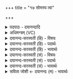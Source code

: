 +++
title = "१७ सोमस्य त्वा"

+++
<details><summary>पदपाठः - दयानन्दादि</summary>

सोम॑स्य। त्वा॒। द्यु॒म्नेन॑। अ॒भि। सि॒ञ्चा॒मि॒। अ॒ग्नेः। भ्राज॑सा। सूर्य॑स्य। वर्च॑सा। इन्द्र॑स्य। इ॒न्द्रि॒येण॑। क्ष॒त्राणा॑म्। क्ष॒त्रप॑ति॒रिति॑ क्ष॒त्रऽप॑तिः। ए॒धि॒। अति॑। दि॒द्यून्। पा॒हि॒। १७।
</details>

<details><summary>अधिमन्त्रम् (VC)</summary>

- क्षत्रपतिर्देवता
- देववात ऋषिः
- आर्षी पङ्क्तिः
- पञ्चमः
</details>

<details><summary>दयानन्द-सरस्वती (हि) - विषयः</summary>

पूर्वोक्त कार्य्यों की प्रवृत्ति के लिये कैसे पुरुष को राज्याऽधिकार देना चाहिये, यह विषय अगले मन्त्र में कहा है ॥
</details>

<details><summary>दयानन्द-सरस्वती (हि) - पदार्थः</summary>

पदार्थान्वयभाषाः -  हे प्रशंसित गुण, कर्म और स्वभाववाले राजा ! जैसे मैं जिस तुझ को (सोमस्य) चन्द्रमा के समान (द्युम्नेन) यशरूप प्रकाश से (अग्नेः) अग्नि के समान (भ्राजसा) तेज से (सूर्य्यस्य) सूर्य्य के समान (वर्चसा) पढ़ने से और (इन्द्रस्य) बिजुली के समान (इन्द्रियेण) मन आदि इन्द्रियों के सहित (त्वा) आपको (अभिषिञ्चामि) राज्याधिकारी करता हूँ, वैसे वे आप (क्षत्राणाम्) क्षत्रिय कुल में जो उत्तम हों, उनके बीच (क्षत्रपतिः) राज्य के पालनेहारे (अत्येधि) अति तत्पर हूजिये और (दिद्यून्) विद्या तथा धर्म का प्रकाश करनेहारे व्यवहारों की (पाहि) निरन्तर रक्षा कीजिये ॥१७॥
</details>

<details><summary>दयानन्द-सरस्वती (हि) - भावार्थः</summary>

भावार्थभाषाः -  इस मन्त्र में वाचकलुप्तोपमालङ्कार है। मनुष्यों को चाहिये कि जो शान्ति आदि गुणयुक्त जितेन्द्रिय विद्वान् पुरुष हैं, उसको राज्य का अधिकार देवें और उस राजा को चाहिये कि राज्याऽधिकार को प्राप्त हो अतिश्रेष्ठ होता हुआ विद्या और धर्म आदि के प्रकाश करनेहारे प्रजापुरुषों को निरन्तर बढ़ावे ॥१७॥
</details>

<details><summary>दयानन्द-सरस्वती (सं) - विषयः</summary>

एतत्प्रवृत्तये कीदृशो राजाभिषेचनीय इत्याह ॥
</details>

<details><summary>दयानन्द-सरस्वती (सं) - पदार्थः</summary>

पदार्थान्वयभाषाः -  हे प्रशस्तगुणकर्मस्वभावयुक्त राजन् ! यथाऽहं यं त्वा त्वां सोमस्येव द्युम्नेनाग्नेरिव भ्राजसा सूर्य्यस्येव वर्चसेन्द्रस्येवेन्द्रियेण त्वाऽभिषिञ्चामि, तथा स त्वं क्षत्राणां क्षत्रपतिरत्येधि दिद्यून् पाहि ॥१७॥
</details>

<details><summary>दयानन्द-सरस्वती (सं) - भावार्थः</summary>

भावार्थभाषाः -  अत्र वाचकलुप्तोपमालङ्कारः। मनुष्या यः सोमादिगुणयुक्तो विद्वान् जितेन्द्रियो जनो भवेत् तं राजत्वे स्वीकुर्वन्तु। स च राज्यं प्राप्यातिप्रवृद्धः सन् विद्याधर्मप्रकाशकान् राजप्रजाजनान् सततमतिवर्द्धयेत् ॥१७॥
</details>

<details><summary>सविता जोशी ← दयानन्दः (म) - भावार्थः</summary>

भावार्थभाषाः -  या मंत्रात वाचकलुप्तोपमालंकार आहे. माणसांनी शांत, जितेन्द्रिय व विद्वान पुरुषाला राज्याचा अधिकार द्यावा. राजानेही राज्याधिकार प्राप्त झाल्यावर श्रेष्ठ बनून विद्या व धर्माचा प्रचार करावा आणि प्रजेची सदैव उन्नती करावी.
</details>